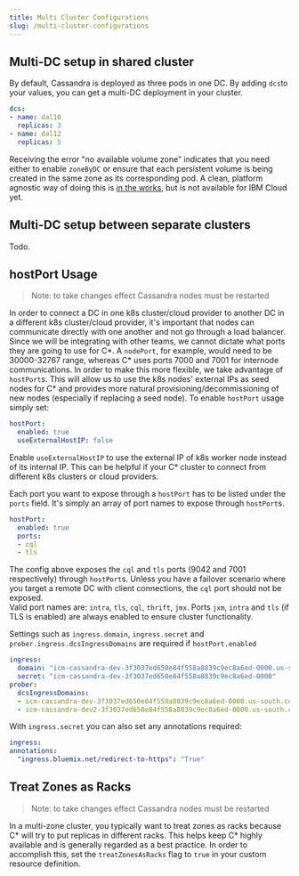 ```yaml
---
title: Multi Cluster Configurations
slug: /multi-cluster-configurations
---
```


## Multi-DC setup in shared cluster

By default, Cassandra is deployed as three pods in one DC.  By adding `dcs`to your values, you can get a multi-DC deployment in your cluster.

```yaml
dcs:
- name: dal10
  replicas: 3
- name: dal12
  replicas: 5
```

Receiving the error "no available volume zone" indicates that you need either to enable `zoneByDC` or ensure that each persistent volume is being created in the same zone as its corresponding pod.
A clean, platform agnostic way of doing this is [in the works](https://kubernetes.io/docs/concepts/storage/storage-classes/#volume-binding-mode), but is not available for IBM Cloud yet.

## Multi-DC setup between separate clusters

Todo.

## hostPort Usage

> Note: to take changes effect Cassandra nodes must be restarted

In order to connect a DC in one k8s cluster/cloud provider to another DC in a different k8s cluster/cloud provider, it's important that nodes can communicate directly with one another and not go through a load balancer.
Since we will be integrating with other teams, we cannot dictate what ports they are going to use for C*. A `nodePort`, for example, would need to be 30000-32767 range, whereas C* uses ports 7000 and 7001 for internode communications.
In order to make this more flexible, we take advantage of `hostPort`s. This will allow us to use the k8s nodes' external IPs as seed nodes for C* and provides more natural provisioning/decommissioning of new nodes (especially if replacing a seed node).
To enable `hostPort` usage simply set:

```yaml
hostPort:
  enabled: true
  useExternalHostIP: false
```

Enable `useExternalHostIP` to use the external IP of k8s worker node instead of its internal IP.
This can be helpful if your C* cluster to connect from different k8s clusters or cloud providers.

Each port you want to expose through a `hostPort` has to be listed under the `ports` field. It's simply an array of port names to expose through `hostPort`s.

```yaml
hostPort:
  enabled: true
  ports:
  - cql
  - tls
```

The config above exposes the `cql` and `tls` ports (9042 and 7001 respectively) through `hostPort`s. Unless you have a failover scenario where you target a remote DC with client connections, the `cql` port should not be exposed.  
Valid port names are: `intra`, `tls`, `cql`, `thrift`, `jmx`. Ports `jxm`, `intra` and `tls` (if TLS is enabled) are always enabled to ensure cluster functionality.

Settings such as `ingress.domain`, `ingress.secret` and `prober.ingress.dcsIngressDomains` are required if `hostPort.enabled`

```yaml
ingress:
  domain: "icm-cassandra-dev-3f3037ed650e84f558a8839c9ec8a6ed-0000.us-south.containers.appdomain.cloud"
  secret: "icm-cassandra-dev-3f3037ed650e84f558a8839c9ec8a6ed-0000"
prober:
  dcsIngressDomains:
  - icm-cassandra-dev-3f3037ed650e84f558a8839c9ec8a6ed-0000.us-south.containers.appdomain.cloud
  - icm-cassandra-dev2-3f3037ed650e84f558a8839c9ec8a6ed-0000.us-south.containers.appdomain.cloud
```

With `ingress.secret` you can also set any annotations required:

```yaml
ingress:
annotations:
  "ingress.bluemix.net/redirect-to-https": "True"
```

## Treat Zones as Racks

> Note: to take changes effect Cassandra nodes must be restarted

In a multi-zone cluster, you typically want to treat zones as racks because C* will try to put replicas in different racks. This helps keep C* highly available and is generally regarded as a best practice. In order to accomplish this, set the `treatZonesAsRacks` flag to `true` in your custom resource definition.